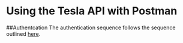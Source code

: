 # Using the Tesla API with Postman

##Authentcation
The authentication sequence follows the sequence outlined [here](https://tesla-api.timdorr.com/api-basics/authentication).
 
